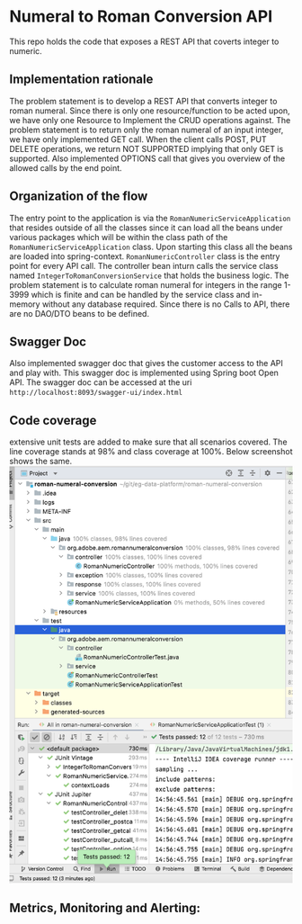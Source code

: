 # Numeral to Roman Conversion API
This repo holds the code that exposes a REST API that coverts integer to numeric.


## Implementation rationale
The problem statement is to develop a REST API that converts integer to roman numeral. Since there is only
one resource/function to be acted upon, we have only one Resource to Implement the CRUD operations against.
The problem statement is to return only the roman numeral of an input integer, we have only
implemented GET call. When the client calls POST, PUT DELETE operations, we return NOT SUPPORTED implying that only GET is supported.
Also implemented OPTIONS call that gives you overview of the allowed calls by the end point.

## Organization of the flow
The entry point to the application is via the `RomanNumericServiceApplication` that resides outside of all the classes since
it can load all the beans under various packages which will be within the class path of the `RomanNumericServiceApplication` class.
Upon starting this class all the beans are loaded into spring-context.
`RomanNumericController` class is the entry point for every API call. The 
controller bean inturn calls the service class named `IntegerToRomanConversionService` that holds
the business logic. The problem statement is to calculate roman numeral for integers in the range 1-3999 which is finite and can be handled
by the service class and in-memory without any database required. Since there is no Calls to API, there are no DAO/DTO beans to be defined.



## Swagger Doc
Also implemented swagger doc that gives the customer access to the API and play  with. This swagger doc is implemented using Spring boot Open API.
The swagger doc can be accessed at the uri `http://localhost:8093/swagger-ui/index.html`

## Code coverage

extensive unit tests are added to make sure that all scenarios covered. The line coverage
stands at 98% and class coverage at 100%. Below screenshot shows
the same.
![Unit Test Coverage](src/main/resources/unit-testing.png?raw=true )

## Metrics, Monitoring and Alerting:
